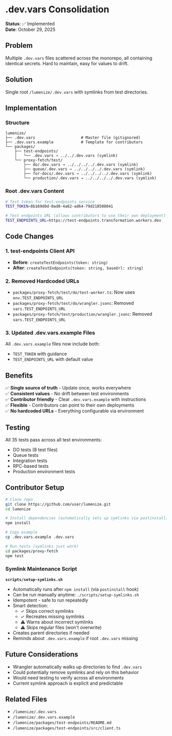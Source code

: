 # .dev.vars Consolidation

**Status**: ✅ Implemented  
**Date**: October 29, 2025

## Problem

Multiple `.dev.vars` files scattered across the monorepo, all containing identical secrets. Hard to maintain, easy for values to drift.

## Solution

Single root `/lumenize/.dev.vars` with symlinks from test directories.

## Implementation

### Structure

```
lumenize/
├── .dev.vars                    # Master file (gitignored)
├── .dev.vars.example            # Template for contributors
└── packages/
    ├── test-endpoints/
    │   └── .dev.vars → ../../.dev.vars (symlink)
    └── proxy-fetch/test/
        ├── do/.dev.vars → ../../../../.dev.vars (symlink)
        ├── queue/.dev.vars → ../../../../.dev.vars (symlink)
        ├── for-docs/.dev.vars → ../../../../.dev.vars (symlink)
        └── production/.dev.vars → ../../../../.dev.vars (symlink)
```

### Root .dev.vars Content

```bash
# Test token for test-endpoints service
TEST_TOKEN=8b169d0d-0ad0-4a62-ad64-79d218508041

# Test endpoints URL (allows contributors to use their own deployment)
TEST_ENDPOINTS_URL=https://test-endpoints.transformation.workers.dev
```

## Code Changes

### 1. test-endpoints Client API
- **Before**: `createTestEndpoints(token: string)`
- **After**: `createTestEndpoints(token: string, baseUrl: string)`

### 2. Removed Hardcoded URLs
- `packages/proxy-fetch/test/do/test-worker.ts`: Now uses `env.TEST_ENDPOINTS_URL`
- `packages/proxy-fetch/test/do/wrangler.jsonc`: Removed `vars.TEST_ENDPOINTS_URL`
- `packages/proxy-fetch/test/production/wrangler.jsonc`: Removed `vars.TEST_ENDPOINTS_URL`

### 3. Updated .dev.vars.example Files
All `.dev.vars.example` files now include both:
- `TEST_TOKEN` with guidance
- `TEST_ENDPOINTS_URL` with default value

## Benefits

✅ **Single source of truth** - Update once, works everywhere  
✅ **Consistent values** - No drift between test environments  
✅ **Contributor friendly** - Clear `.dev.vars.example` with instructions  
✅ **Flexible** - Contributors can point to their own deployments  
✅ **No hardcoded URLs** - Everything configurable via environment

## Testing

All 35 tests pass across all test environments:
- DO tests (8 test files)
- Queue tests
- Integration tests
- RPC-based tests
- Production environment tests

## Contributor Setup

```bash
# Clone repo
git clone https://github.com/user/lumenize.git
cd lumenize

# Install dependencies (automatically sets up symlinks via postinstall)
npm install

# Copy example
cp .dev.vars.example .dev.vars

# Run tests (symlinks just work)
cd packages/proxy-fetch
npm test
```

### Symlink Maintenance Script

**`scripts/setup-symlinks.sh`**
- Automatically runs after `npm install` (via `postinstall` hook)
- Can be run manually anytime: `./scripts/setup-symlinks.sh`
- Idempotent - safe to run repeatedly
- Smart detection:
  - ✓ Skips correct symlinks
  - ✓ Recreates missing symlinks
  - ⚠️ Warns about incorrect symlinks
  - ⚠️ Skips regular files (won't overwrite)
- Creates parent directories if needed
- Reminds about `.dev.vars.example` if root `.dev.vars` missing

## Future Considerations

- Wrangler automatically walks up directories to find `.dev.vars`
- Could potentially remove symlinks and rely on this behavior
- Would need testing to verify across all environments
- Current symlink approach is explicit and predictable

## Related Files

- `/lumenize/.dev.vars`
- `/lumenize/.dev.vars.example`
- `/lumenize/packages/test-endpoints/README.md`
- `/lumenize/packages/test-endpoints/src/client.ts`

